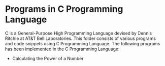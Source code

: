 # Programs in C Programming Language 

C is a General-Purpose High Programming Language devised by Dennis Ritchie at AT&T Bell Laboratories. This folder consists of various 
programs and code snippets using C Programming Language. The following programs has been implemented in the C Programming Language: 

- Calculating the Power of a Number 

